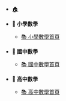 - [🏠](README.md)

- **📌 小學數學**

  - [📚 小學數學首頁](國小數學/README.md)

- **📌 國中數學**

  - [📚 國中數學首頁](國中數學/README.md)

- **📌 高中數學**
  - [📚 高中數學首頁](高中數學/README.md)
